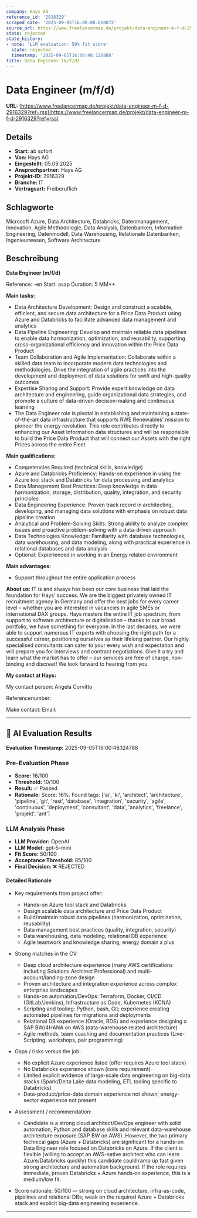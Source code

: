 ```yaml
---
company: Hays AG
reference_id: '2916329'
scraped_date: '2025-09-05T16:00:08.660072'
source_url: https://www.freelancermap.de/projekt/data-engineer-m-f-d-2916329?ref=rss
state: rejected
state_history:
- note: 'LLM evaluation: 50% fit score'
  state: rejected
  timestamp: '2025-09-05T16:00:48.126888'
title: Data Engineer (m/f/d)
---
```



# Data Engineer (m/f/d)
**URL:** [https://www.freelancermap.de/projekt/data-engineer-m-f-d-2916329?ref=rss](https://www.freelancermap.de/projekt/data-engineer-m-f-d-2916329?ref=rss)
## Details
- **Start:** ab sofort
- **Von:** Hays AG
- **Eingestellt:** 05.09.2025
- **Ansprechpartner:** Hays AG
- **Projekt-ID:** 2916329
- **Branche:** IT
- **Vertragsart:** Freiberuflich

## Schlagworte
Microsoft Azure, Data Architecture, Databricks, Datenmanagement, Innovation, Agile Methodologie, Data Analysis, Datenbanken, Information Engineering, Datenmodell, Data Warehousing, Relationale Datenbanken, Ingenieurwesen, Software Architecture

## Beschreibung
**Data Engineer (m/f/d)**

Reference: -en
Start: asap
Duration: 5 MM++

**Main tasks:**

- Data Architecture Development: Design and construct a scalable, efficient, and secure data architecture for a Price Data Product using Azure and Databricks to facilitate advanced data management and analytics
- Data Pipeline Engineering: Develop and maintain reliable data pipelines to enable data harmonization, optimization, and reusability, supporting cross-organizational efficiency and innovation within the Price Data Product
- Team Collaboration and Agile Implementation: Collaborate within a skilled data team to incorporate modern data technologies and methodologies. Drive the integration of agile practices into the development and deployment of data solutions for swift and high-quality outcomes
- Expertise Sharing and Support: Provide expert knowledge on data architecture and engineering, guide organizational data strategies, and promote a culture of data-driven decision-making and continuous learning
- The Data Engineer role is pivotal in establishing and maintaining a state-of-the-art data infrastructure that supports RWE Renewables’ mission to pioneer the energy revolution. This role contributes directly to enhancing our Asset Information data structures and will be responsible to build the Price Data Product that will connect our Assets with the right Prices across the entire Fleet

**Main qualifications:**

- Competencies Required (technical skills, knowledge)
- Azure and Databricks Proficiency: Hands-on experience in using the Azure tool stack and Databricks for data processing and analytics
- Data Management Best Practices: Deep knowledge in data harmonization, storage, distribution, quality, integration, and security principles
- Data Engineering Experience: Proven track record in architecting, developing, and managing data solutions with emphasis on robust data pipeline creation
- Analytical and Problem-Solving Skills: Strong ability to analyze complex issues and proactive problem-solving with a data-driven approach
- Data Technologies Knowledge: Familiarity with database technologies, data warehousing, and data modeling, along with practical experience in relational databases and data analysis
- Optional: Expierienced in working in an Energy related environment

**Main advantages:**

- Support throughout the entire application process

**About us:**
IT is and always has been our core business that laid the foundation for Hays' success. We are the biggest privately owned IT recruitment agency in Germany and offer the best jobs for every career level – whether you are interested in vacancies in agile SMEs or international DAX groups. Hays masters the entire IT job spectrum, from support to software architecture or digitalisation – thanks to our broad portfolio, we have something for everyone. In the last decades, we were able to support numerous IT experts with choosing the right path for a successful career, positioning ourselves as their lifelong partner. Our highly specialised consultants can cater to your every wish and expectation and will prepare you for interviews and contract negotiations. Give it a try and learn what the market has to offer – our services are free of charge, non-binding and discreet! We look forward to hearing from you.

**My contact at Hays:**

My contact person:
Angela Corvitto

Referencenumber:

Make contact:
Email:

---

## 🤖 AI Evaluation Results

**Evaluation Timestamp:** 2025-09-05T16:00:48.124788

### Pre-Evaluation Phase
- **Score:** 16/100
- **Threshold:** 10/100
- **Result:** ✅ Passed
- **Rationale:** Score: 16%. Found tags: ['ai', 'ki', 'architect', 'architecture', 'pipeline', 'git', 'rest', 'database', 'integration', 'security', 'agile', 'continuous', 'deployment', 'consultant', 'data', 'analytics', 'freelance', 'projekt', 'ant']

### LLM Analysis Phase
- **LLM Provider:** OpenAI
- **LLM Model:** gpt-5-mini
- **Fit Score:** 50/100
- **Acceptance Threshold:** 85/100
- **Final Decision:** ❌ REJECTED

#### Detailed Rationale
- Key requirements from project offer:
  - Hands-on Azure tool stack and Databricks
  - Design scalable data architecture and Price Data Product
  - Build/maintain robust data pipelines (harmonization, optimization, reusability)
  - Data management best practices (quality, integration, security)
  - Data warehousing, data modeling, relational DB experience
  - Agile teamwork and knowledge sharing; energy domain a plus

- Strong matches in the CV:
  - Deep cloud architecture experience (many AWS certifications including Solutions Architect Professional) and multi-account/landing-zone design
  - Proven architecture and integration experience across complex enterprise landscapes
  - Hands-on automation/DevOps: Terraform, Docker, CI/CD (GitLab/Jenkins), Infrastructure as Code, Kubernetes (KCNA)
  - Scripting and tooling: Python, bash, Git; experience creating automated pipelines for migrations and deployments
  - Relational DB experience (Oracle, RDS) and experience designing a SAP BW/4HANA on AWS (data-warehouse related architecture)
  - Agile methods, team coaching and documentation practices (Live-Scripting, workshops, pair programming)

- Gaps / risks versus the job:
  - No explicit Azure experience listed (offer requires Azure tool stack)
  - No Databricks experience shown (core requirement)
  - Limited explicit evidence of large-scale data engineering on big-data stacks (Spark/Delta Lake data modeling, ETL tooling specific to Databricks)
  - Data-product/price-data domain experience not shown; energy-sector experience not present

- Assessment / recommendation:
  - Candidate is a strong cloud architect/DevOps engineer with solid automation, Python and database skills and relevant data-warehouse architecture exposure (SAP BW on AWS). However, the two primary technical gaps (Azure + Databricks) are significant for a hands-on Data Engineer role focused on Databricks on Azure. If the client is flexible (willing to accept an AWS-native architect who can learn Azure/Databricks quickly) this candidate could ramp up fast given strong architecture and automation background. If the role requires immediate, proven Databricks + Azure hands‑on experience, this is a medium/low fit.

- Score rationale: 50/100 — strong on cloud architecture, infra-as-code, pipelines and relational DBs; weak on the required Azure + Databricks stack and explicit big-data engineering experience.

---
